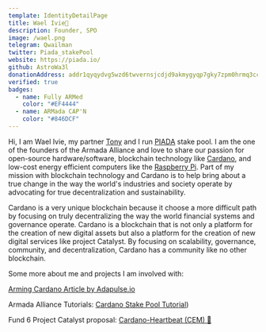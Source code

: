 ```yaml
---
template: IdentityDetailPage
title: Wael Ivie🐋
description: Founder, SPO
image: /wael.png
telegram: Qwailman
twitter: Piada_stakePool
website: https://piada.io/
github: AstroWa3l
donationAddress: addr1qyqydvg5wzd6twvernsjcdjd9akmygyqp7gky7zpm0hrmq3ccwlnumzzuum6k6ja2k47g5dv2p4kwt753mpjjzx8fsmsruqjr7 
verified: true
badges:
  - name: Fully ARMed
    color: "#EF4444"
  - name: ARMada CAP'N
    color: "#846DCF"
---
```


Hi, I am Wael Ivie, my partner [Tony](en/identities/tony-piada.md) and I run [PIADA](/en/stake-pools/b8d8742c7b7b512468448429c776b3b0f824cef460db61aa1d24bc65.md) stake pool. I am the one of the founders of the Armada Alliance and love to share our passion for open-source hardware/software, blockchain technology like [Cardano](en/terms/cardano.md), and low-cost energy efficient computers like the [Raspberry Pi](https://www.raspberrypi.com/). Part of my mission with blockchain technology and Cardano is to help bring about a true change in the way the world's industries and society operate by advocating for true decentralization and sustainability.

Cardano is a very unique blockchain because it choose a more difficult path by focusing on truly decentralizing the way the world financial systems and governance operate. Cardano is a blockchain that is not only a platform for the creation of new digital assets but also a platform for the creation of new digital services like project Catalyst. By focusing on scalability, governance, community, and decentralization, Cardano has a community like no other blockchain.



<YoutubeVideo url="https://www.youtube.com/watch?v=Py3Xy3ScVas" description="ARMing Cardano" />

Some more about me and projects I am involved with:

[Arming Cardano Article by Adapulse.io](https://adapulse.io/arming-cardano-an-ecosystem-for-raspberry-pi-stakepool-operators/)

Armada Alliance Tutorials: [Cardano Stake Pool Tutorial](https://docs.armada-alliance.com/learn))

Fund 6 Project Catalyst proposal: [Cardano-Heartbeat (CEM) 💞](https://github.com/armada-alliance/cardano-heartbeat)

